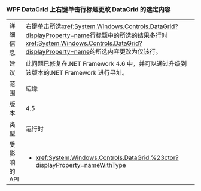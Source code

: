 ### <a name="right-clicking-on-a-wpf-datagrid-row-header-changes-the-datagrid-selection"></a>WPF DataGrid 上右键单击行标题更改 DataGrid 的选定内容

|   |   |
|---|---|
|详细信息|右键单击所选<xref:System.Windows.Controls.DataGrid?displayProperty=name>行标题中的所选的结果多行时<xref:System.Windows.Controls.DataGrid?displayProperty=name>的所选内容更改为仅该行。|
|建议|此问题已修复在.NET Framework 4.6 中，并可以通过升级到该版本的.NET Framework 进行寻址。|
|范围|边缘|
|版本|4.5|
|类型|运行时|
|受影响的 API|<ul><li><xref:System.Windows.Controls.DataGrid.%23ctor?displayProperty=nameWithType></li></ul>|

